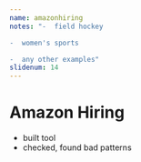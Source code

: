 ```yaml
---
name: amazonhiring
notes: "-  field hockey

-  women's sports

-  any other examples"
slidenum: 14
---
```

# Amazon Hiring
- built tool
- checked, found bad patterns